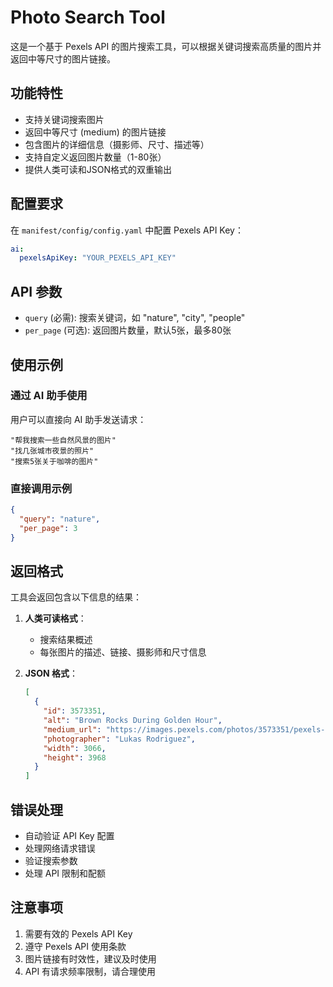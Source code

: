 # Photo Search Tool

这是一个基于 Pexels API 的图片搜索工具，可以根据关键词搜索高质量的图片并返回中等尺寸的图片链接。

## 功能特性

- 支持关键词搜索图片
- 返回中等尺寸 (medium) 的图片链接
- 包含图片的详细信息（摄影师、尺寸、描述等）
- 支持自定义返回图片数量（1-80张）
- 提供人类可读和JSON格式的双重输出

## 配置要求

在 `manifest/config/config.yaml` 中配置 Pexels API Key：

```yaml
ai:
  pexelsApiKey: "YOUR_PEXELS_API_KEY"
```

## API 参数

- `query` (必需): 搜索关键词，如 "nature", "city", "people"
- `per_page` (可选): 返回图片数量，默认5张，最多80张

## 使用示例

### 通过 AI 助手使用

用户可以直接向 AI 助手发送请求：

```
"帮我搜索一些自然风景的图片"
"找几张城市夜景的照片"
"搜索5张关于咖啡的图片"
```

### 直接调用示例

```json
{
  "query": "nature",
  "per_page": 3
}
```

## 返回格式

工具会返回包含以下信息的结果：

1. **人类可读格式**：
   - 搜索结果概述
   - 每张图片的描述、链接、摄影师和尺寸信息

2. **JSON 格式**：
   ```json
   [
     {
       "id": 3573351,
       "alt": "Brown Rocks During Golden Hour",
       "medium_url": "https://images.pexels.com/photos/3573351/pexels-photo-3573351.png?auto=compress&cs=tinysrgb&h=350",
       "photographer": "Lukas Rodriguez",
       "width": 3066,
       "height": 3968
     }
   ]
   ```

## 错误处理

- 自动验证 API Key 配置
- 处理网络请求错误
- 验证搜索参数
- 处理 API 限制和配额

## 注意事项

1. 需要有效的 Pexels API Key
2. 遵守 Pexels API 使用条款
3. 图片链接有时效性，建议及时使用
4. API 有请求频率限制，请合理使用